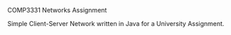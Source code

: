 COMP3331 Networks Assignment

Simple Client-Server Network written in Java for a University Assignment.
